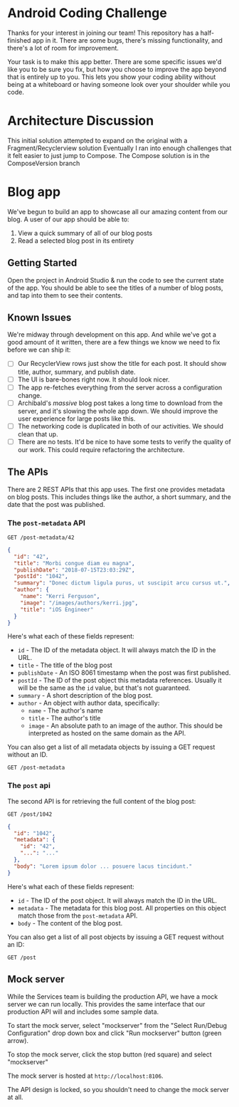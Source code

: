 # Android Coding Challenge
Thanks for your interest in joining our team! This repository has a half-finished 
app in it. There are some bugs, there's missing functionality, and
there's a lot of room for improvement.

Your task is to make this app better. There are some specific issues we'd like
you to be sure you fix, but how you choose to improve the app beyond that is
entirely up to you. This lets you show your coding ability without being at
a whiteboard or having someone look over your shoulder while you code.

# Architecture Discussion
This initial solution attempted to expand on the original with a Fragment/Recyclerview solution
Eventually I ran into enough challenges that it felt easier to just jump to Compose.
The Compose solution is in the ComposeVersion branch

# Blog app
We've begun to build an app to showcase all our amazing content from our blog. A user of our app should
be able to:

1. View a quick summary of all of our blog posts
2. Read a selected blog post in its entirety

## Getting Started
Open the project in Android Studio & run the code to see the current state
of the app. You should be able to see the titles of a number of blog posts,
and tap into them to see their contents.

## Known Issues
We're midway through development on this app. And while we've got a good amount
of it written, there are a few things we know we need to fix before we can ship
it:

- [ ] Our RecyclerView rows just show the title for each post. It should
show title, author, summary, and publish date.
- [ ] The UI is bare-bones right now. It should look nicer.
- [ ] The app re-fetches everything from the server across a configuration change.
- [ ] Archibald's _massive_ blog post takes a long time to download from the server,
and it's slowing the whole app down. We should improve the user experience for 
large posts like this.
- [ ] The networking code is duplicated in both of our activities. We should
clean that up.
- [ ] There are no tests. It'd be nice to have some tests to verify the quality of
our work. This could require refactoring the architecture.

## The APIs
There are 2 REST APIs that this app uses. The first one provides metadata on
blog posts. This includes things like the author, a short summary, and the date
that the post was published.

### The `post-metadata` API
```
GET /post-metadata/42
```
```json
{
  "id": "42",
  "title": "Morbi congue diam eu magna",
  "publishDate": "2018-07-15T23:03:29Z",
  "postId": "1042",
  "summary": "Donec dictum ligula purus, ut suscipit arcu cursus ut.",
  "author": {
    "name": "Kerri Ferguson",
    "image": "/images/authors/kerri.jpg",
    "title": "iOS Engineer"
  }
}
```

Here's what each of these fields represent:

* `id` - The ID of the metadata object. It will always match the ID in the URL.
* `title` - The title of the blog post
* `publishDate` - An ISO 8061 timestamp when the post was first published.
* `postId` - The ID of the post object this metadata references. Usually it will
be the same as the `id` value, but that's not guaranteed.
* `summary` - A short description of the blog post.
* `author` - An object with author data, specifically:
  - `name` - The author's name
  - `title` - The author's title
  - `image` - An absolute path to an image of the author. This should be
  interpreted as hosted on the same domain as the API.

You can also get a list of all metadata objects by issuing a GET request without
an ID.

```
GET /post-metadata
```

### The `post` api
The second API is for retrieving the full content of the blog post:

```
GET /post/1042
```
```json
{
  "id": "1042",
  "metadata": {
    "id": "42",
    "...": "..."
  },
  "body": "Lorem ipsum dolor ... posuere lacus tincidunt."
}
```

Here's what each of these fields represent:

* `id` - The ID of the post object. It will always match the ID in the URL.
* `metadata` - The metadata for this blog post. All properties on this object
match those from the `post-metadata` API.
* `body` - The content of the blog post.

You can also get a list of all post objects by issuing a GET request without an
ID:

```
GET /post
```

## Mock server
While the Services team is building the production API, we have a mock server we
can run locally. This provides the same interface that our production API will
and includes some sample data.

To start the mock server, select "mockserver" from the "Select Run/Debug Configuration"
drop down box and click "Run mockserver" button (green arrow).

To stop the mock server, click the stop button (red square) and select "mockserver"

The mock server is hosted at `http://localhost:8106`.

The API design is locked, so you shouldn't need to change the mock server at
all.
